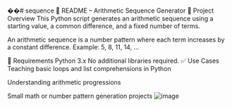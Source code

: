 ��#   s e q u e n c e 
 📘 README – Arithmetic Sequence Generator
🔢 Project Overview
This Python script generates an arithmetic sequence using a starting value, a common difference, and a fixed number of terms.

An arithmetic sequence is a number pattern where each term increases by a constant difference.
Example: 5, 8, 11, 14, ...

🧰 Requirements
Python 3.x
No additional libraries required.
✅ Use Cases
Teaching basic loops and list comprehensions in Python

Understanding arithmetic progressions

Small math or number pattern generation projects
![image](https://github.com/user-attachments/assets/ad58db20-a91b-4b68-b46d-36802356850d)

 
